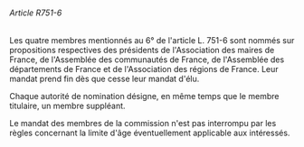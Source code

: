 ###### Article R751-6

Les quatre membres mentionnés au 6° de l'article L. 751-6 sont nommés sur propositions respectives des présidents de l'Association des maires de France, de l'Assemblée des communautés de France, de l'Assemblée des départements de France et de l'Association des régions de France. Leur mandat prend fin dès que cesse leur mandat d'élu.

Chaque autorité de nomination désigne, en même temps que le membre titulaire, un membre suppléant.

Le mandat des membres de la commission n'est pas interrompu par les règles concernant la limite d'âge éventuellement applicable aux intéressés.

